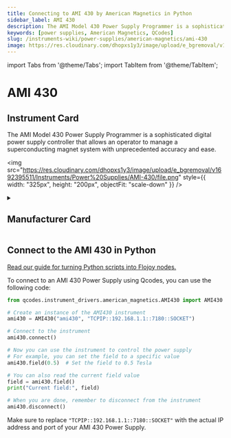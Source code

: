 ```yaml
---
title: Connecting to AMI 430 by American Magnetics in Python
sidebar_label: AMI 430
description: The AMI Model 430 Power Supply Programmer is a sophisticated digital power supply controller that allows an operator to manage a superconducting magnet system with unprecedented accuracy and ease.
keywords: [power supplies, American Magnetics, QCodes]
slug: /instruments-wiki/power-supplies/american-magnetics/ami-430
image: https://res.cloudinary.com/dhopxs1y3/image/upload/e_bgremoval/v1692395511/Instruments/Power%20Supplies/AMI-430/file.png
---
```


import Tabs from '@theme/Tabs';
import TabItem from '@theme/TabItem';

# AMI 430

## Instrument Card

<div className="flex">

<div>

The AMI Model 430 Power Supply Programmer is a sophisticated digital power supply controller that allows an operator to manage a superconducting magnet system with unprecedented accuracy and ease.

</div>

<img src="https://res.cloudinary.com/dhopxs1y3/image/upload/e_bgremoval/v1692395511/Instruments/Power%20Supplies/AMI-430/file.png" style={{ width: "325px", height: "200px", objectFit: "scale-down" }} />

</div>

<details>
<summary><h2>Manufacturer Card</h2></summary>

<img src="https://res.cloudinary.com/dhopxs1y3/image/upload/v1692125975/Instruments/Vendor%20Logos/American_Magnetic.png" style={{ width: "100%", height: "170px",objectFit: "scale-down" }} />

American Magnetics - Excellence in Magnetics and Cryogenics, since 1968. <a href="https://www.americanmagnetics.com/index.php">Website</a>.

<ul>
  <li>Headquarters: US</li>
  <li>Yearly Revenue (millions, USD): 13.0</li>
</ul>
</details>

## Connect to the AMI 430 in Python

[Read our guide for turning Python scripts into Flojoy nodes.](https://docs.flojoy.ai/custom-nodes/creating-custom-node/)
<Tabs>
<TabItem value="QCodes" label="QCodes">

To connect to an AMI 430 Power Supply using Qcodes, you can use the following code:

```python
from qcodes.instrument_drivers.american_magnetics.AMI430 import AMI430

# Create an instance of the AMI430 instrument
ami430 = AMI430("ami430", "TCPIP::192.168.1.1::7180::SOCKET")

# Connect to the instrument
ami430.connect()

# Now you can use the instrument to control the power supply
# For example, you can set the field to a specific value
ami430.field(0.5)  # Set the field to 0.5 Tesla

# You can also read the current field value
field = ami430.field()
print("Current field:", field)

# When you are done, remember to disconnect from the instrument
ami430.disconnect()
```

Make sure to replace `"TCPIP::192.168.1.1::7180::SOCKET"` with the actual IP address and port of your AMI 430 Power Supply.

</TabItem>
</Tabs>